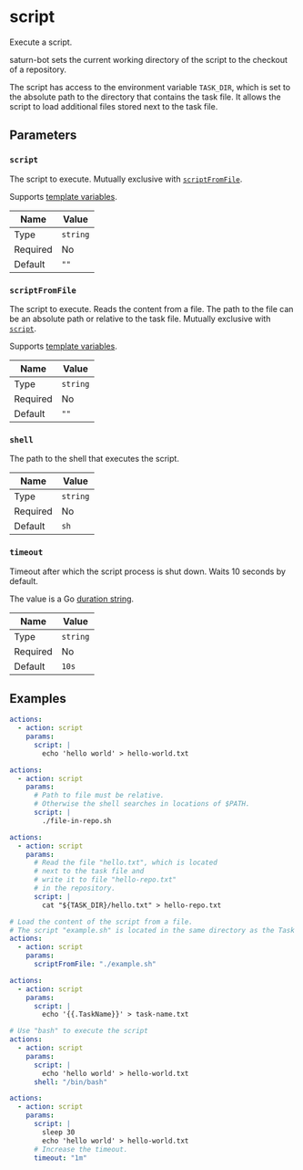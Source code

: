 # script

Execute a script.

saturn-bot sets the current working directory of the script to the checkout of a repository.

The script has access to the environment variable `TASK_DIR`, which is set to the absolute
path to the directory that contains the task file.
It allows the script to load additional files stored next to the task file.

## Parameters

### `script`

The script to execute. Mutually exclusive with [`scriptFromFile`](#scriptfromfile).

Supports [template variables](../../features/templating.md).

| Name     | Value    |
| -------- | -------- |
| Type     | `string` |
| Required | No       |
| Default  | `""`     |

### `scriptFromFile`

The script to execute. Reads the content from a file. The path to the file can be an absolute path or relative to the task file. Mutually exclusive with [`script`](#script).

Supports [template variables](../../features/templating.md).

| Name     | Value    |
| -------- | -------- |
| Type     | `string` |
| Required | No       |
| Default  | `""`     |

### `shell`

The path to the shell that executes the script.

| Name     | Value    |
| -------- | -------- |
| Type     | `string` |
| Required | No       |
| Default  | `sh`     |

### `timeout`

Timeout after which the script process is shut down. Waits 10 seconds by default.

The value is a Go [duration string](https://pkg.go.dev/time#ParseDuration).

| Name     | Value    |
| -------- | -------- |
| Type     | `string` |
| Required | No       |
| Default  | `10s`    |

## Examples

```yaml title="Inline script"
actions:
  - action: script
    params:
      script: |
        echo 'hello world' > hello-world.txt
```

```yaml title="Execute script file in repository"
actions:
  - action: script
    params:
      # Path to file must be relative.
      # Otherwise the shell searches in locations of $PATH.
      script: |
        ./file-in-repo.sh
```

```yaml title="Load a file using the TASK_DIR environment variable"
actions:
  - action: script
    params:
      # Read the file "hello.txt", which is located
      # next to the task file and
      # write it to file "hello-repo.txt"
      # in the repository.
      script: |
        cat "${TASK_DIR}/hello.txt" > hello-repo.txt
```

```yaml title="Script file"
# Load the content of the script from a file.
# The script "example.sh" is located in the same directory as the Task file.
actions:
  - action: script
    params:
      scriptFromFile: "./example.sh"
```

```yaml title="Template variables"
actions:
  - action: script
    params:
      script: |
        echo '{{.TaskName}}' > task-name.txt
```

```yaml title="Shell"
# Use "bash" to execute the script
actions:
  - action: script
    params:
      script: |
        echo 'hello world' > hello-world.txt
      shell: "/bin/bash"
```

```yaml title="Timeout"
actions:
  - action: script
    params:
      script: |
        sleep 30
        echo 'hello world' > hello-world.txt
      # Increase the timeout.
      timeout: "1m"
```
